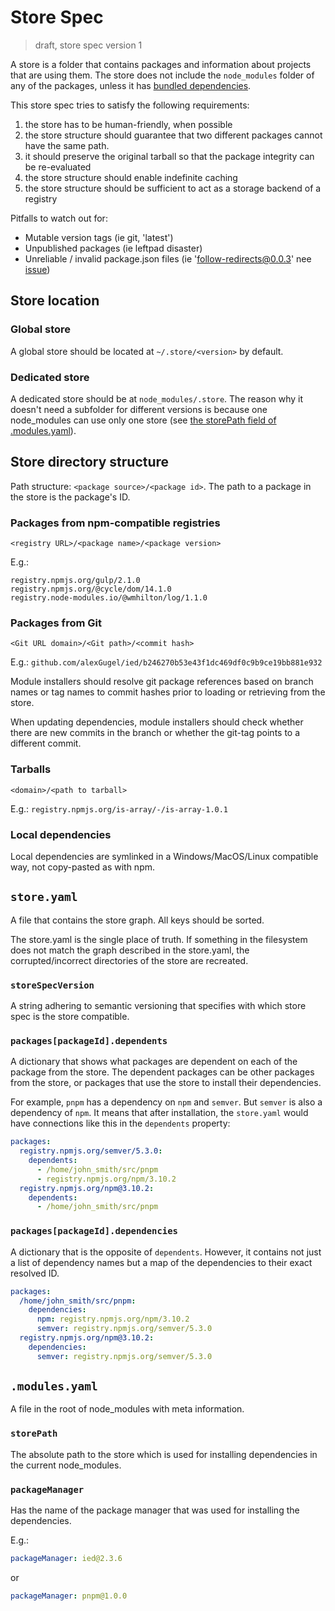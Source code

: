 # Store Spec

> draft, store spec version 1

A store is a folder that contains packages and information about projects that are using them.
The store does not include the `node_modules` folder of any of the packages, unless it has
[bundled dependencies](https://docs.npmjs.com/files/package.json#bundleddependencies).

This store spec tries to satisfy the following requirements:

1. the store has to be human-friendly, when possible
2. the store structure should guarantee that two different packages cannot have the same path.
3. it should preserve the original tarball so that the package integrity can be re-evaluated
4. the store structure should enable indefinite caching
5. the store structure should be sufficient to act as a storage backend of a registry

Pitfalls to watch out for:
- Mutable version tags (ie git, 'latest')
- Unpublished packages (ie leftpad disaster)
- Unreliable / invalid package.json files (ie 'follow-redirects@0.0.3' nee [issue](https://github.com/apocas/docker-modem/pull/68))

## Store location

### Global store

A global store should be located at `~/.store/<version>` by default.

### Dedicated store

A dedicated store should be at `node_modules/.store`. The reason why it doesn't need a subfolder for different versions is because one node_modules can use only one store (see [the storePath field of .modules.yaml](#storepath)).

## Store directory structure

Path structure: `<package source>/<package id>`. The path to a package in the store is the package's ID.

### Packages from npm-compatible registries

`<registry URL>/<package name>/<package version>`

E.g.:

```
registry.npmjs.org/gulp/2.1.0
registry.npmjs.org/@cycle/dom/14.1.0
registry.node-modules.io/@wmhilton/log/1.1.0
```

### Packages from Git

`<Git URL domain>/<Git path>/<commit hash>`

E.g.: `github.com/alexGugel/ied/b246270b53e43f1dc469df0c9b9ce19bb881e932`

Module installers should resolve git package references based on branch names or tag names to
commit hashes prior to loading or retrieving from the store.

When updating dependencies, module installers should check whether there are new commits in the branch or
whether the git-tag points to a different commit.

### Tarballs

`<domain>/<path to tarball>`

E.g.: `registry.npmjs.org/is-array/-/is-array-1.0.1`

### Local dependencies

Local dependencies are symlinked in a Windows/MacOS/Linux compatible way, not copy-pasted as with npm.

## `store.yaml`

A file that contains the store graph. All keys should be sorted.

The store.yaml is the single place of truth. If something in the filesystem does not match the graph described in the store.yaml, the corrupted/incorrect directories of the store are recreated.

### `storeSpecVersion`

A string adhering to semantic versioning that specifies with which store spec is the store compatible.

### `packages[packageId].dependents`

A dictionary that shows what packages are dependent on each of the package from the store. The dependent packages can be other packages from the store, or packages that use the store to install their dependencies.

For example, `pnpm` has a dependency on `npm` and `semver`. But `semver` is also a dependency of `npm`. It means that after installation, the `store.yaml` would have connections like this in the `dependents` property:

```yaml
packages:
  registry.npmjs.org/semver/5.3.0:
    dependents:
      - /home/john_smith/src/pnpm
      - registry.npmjs.org/npm/3.10.2
  registry.npmjs.org/npm@3.10.2:
    dependents:
      - /home/john_smith/src/pnpm
```

### `packages[packageId].dependencies`

A dictionary that is the opposite of `dependents`. However, it contains not just a list of dependency names but a map of the dependencies to their exact resolved ID.

```yaml
packages:
  /home/john_smith/src/pnpm:
    dependencies:
      npm: registry.npmjs.org/npm/3.10.2
      semver: registry.npmjs.org/semver/5.3.0
  registry.npmjs.org/npm@3.10.2:
    dependencies:
      semver: registry.npmjs.org/semver/5.3.0
```

## `.modules.yaml`

A file in the root of node_modules with meta information.

### `storePath`

The absolute path to the store which is used for installing dependencies in the current node_modules.

### `packageManager`

Has the name of the package manager that was used for installing the dependencies.

E.g.:

```yaml
packageManager: ied@2.3.6
```

or

```yaml
packageManager: pnpm@1.0.0
```
